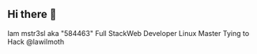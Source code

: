 ## Hi there 👋

Iam mstr3sl aka "584463"
Full StackWeb Developer 
Linux Master
Tying to Hack @lawilmoth
